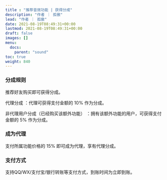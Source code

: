 ```yaml
---
title : "推荐音效功能 | 获得分成"
description: "作者 ｜ 孤傲"
lead: "作者 ｜ 孤傲"
date: 2021-08-19T08:49:31+00:00
lastmod: 2021-08-19T08:49:31+00:00
draft: false 
images: []
menu:
  docs:
    parent: "sound"
toc: true
weight: 840
---
```


### 分成规则

推荐好友购买即可获得分成。

代理分成 ：代理可获得支付金额的 10% 作为分成。

非代理用户分成（已经购买该额外功能） ：拥有该额外功能的用户，可获得支付金额的 5% 作为分成。

### 成为代理

支付所属功能价格的 15% 即可成为代理，享有代理分成。

### 支付方式

支持QQ/WX/支付宝/银行转账等支付方式，到账时间为立即到账。
